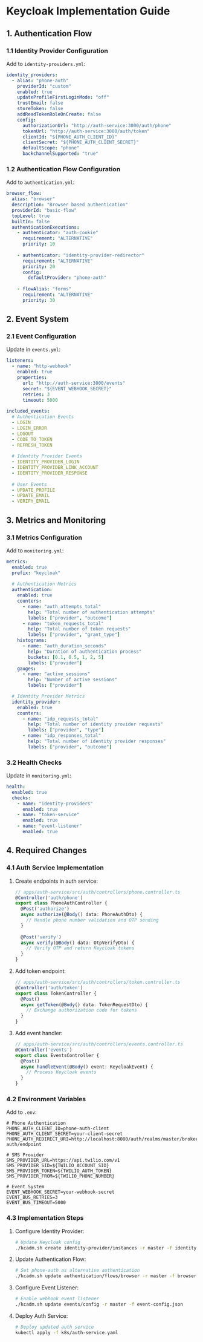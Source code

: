 # Keycloak Implementation Guide

## 1. Authentication Flow

### 1.1 Identity Provider Configuration
Add to `identity-providers.yml`:
```yaml
identity_providers:
  - alias: "phone-auth"
    providerId: "custom"
    enabled: true
    updateProfileFirstLoginMode: "off"
    trustEmail: false
    storeToken: false
    addReadTokenRoleOnCreate: false
    config:
      authorizationUrl: "http://auth-service:3000/auth/phone"
      tokenUrl: "http://auth-service:3000/auth/token"
      clientId: "${PHONE_AUTH_CLIENT_ID}"
      clientSecret: "${PHONE_AUTH_CLIENT_SECRET}"
      defaultScope: "phone"
      backchannelSupported: "true"
```

### 1.2 Authentication Flow Configuration
Add to `authentication.yml`:
```yaml
browser_flow:
  alias: "browser"
  description: "Browser based authentication"
  providerId: "basic-flow"
  topLevel: true
  builtIn: false
  authenticationExecutions:
    - authenticator: "auth-cookie"
      requirement: "ALTERNATIVE"
      priority: 10
      
    - authenticator: "identity-provider-redirector"
      requirement: "ALTERNATIVE"
      priority: 20
      config:
        defaultProvider: "phone-auth"
      
    - flowAlias: "forms"
      requirement: "ALTERNATIVE"
      priority: 30
```

## 2. Event System

### 2.1 Event Configuration
Update in `events.yml`:
```yaml
listeners:
  - name: "http-webhook"
    enabled: true
    properties:
      url: "http://auth-service:3000/events"
      secret: "${EVENT_WEBHOOK_SECRET}"
      retries: 3
      timeout: 5000
      
included_events:
  # Authentication Events
  - LOGIN
  - LOGIN_ERROR
  - LOGOUT
  - CODE_TO_TOKEN
  - REFRESH_TOKEN
  
  # Identity Provider Events
  - IDENTITY_PROVIDER_LOGIN
  - IDENTITY_PROVIDER_LINK_ACCOUNT
  - IDENTITY_PROVIDER_RESPONSE
  
  # User Events
  - UPDATE_PROFILE
  - UPDATE_EMAIL
  - VERIFY_EMAIL
```

## 3. Metrics and Monitoring

### 3.1 Metrics Configuration
Add to `monitoring.yml`:
```yaml
metrics:
  enabled: true
  prefix: "keycloak"
  
  # Authentication Metrics
  authentication:
    enabled: true
    counters:
      - name: "auth_attempts_total"
        help: "Total number of authentication attempts"
        labels: ["provider", "outcome"]
      - name: "token_requests_total"
        help: "Total number of token requests"
        labels: ["provider", "grant_type"]
    histograms:
      - name: "auth_duration_seconds"
        help: "Duration of authentication process"
        buckets: [0.1, 0.5, 1, 2, 5]
        labels: ["provider"]
    gauges:
      - name: "active_sessions"
        help: "Number of active sessions"
        labels: ["provider"]

  # Identity Provider Metrics
  identity_provider:
    enabled: true
    counters:
      - name: "idp_requests_total"
        help: "Total number of identity provider requests"
        labels: ["provider", "type"]
      - name: "idp_responses_total"
        help: "Total number of identity provider responses"
        labels: ["provider", "outcome"]
```

### 3.2 Health Checks
Update in `monitoring.yml`:
```yaml
health:
  enabled: true
  checks:
    - name: "identity-providers"
      enabled: true
    - name: "token-service"
      enabled: true
    - name: "event-listener"
      enabled: true
```

## 4. Required Changes

### 4.1 Auth Service Implementation
1. Create endpoints in auth service:
   ```typescript
   // apps/auth-service/src/auth/controllers/phone.controller.ts
   @Controller('auth/phone')
   export class PhoneAuthController {
     @Post('authorize')
     async authorize(@Body() data: PhoneAuthDto) {
       // Handle phone number validation and OTP sending
     }
     
     @Post('verify')
     async verify(@Body() data: OtpVerifyDto) {
       // Verify OTP and return Keycloak tokens
     }
   }
   ```

2. Add token endpoint:
   ```typescript
   // apps/auth-service/src/auth/controllers/token.controller.ts
   @Controller('auth/token')
   export class TokenController {
     @Post()
     async getToken(@Body() data: TokenRequestDto) {
       // Exchange authorization code for tokens
     }
   }
   ```

3. Add event handler:
   ```typescript
   // apps/auth-service/src/auth/controllers/events.controller.ts
   @Controller('events')
   export class EventsController {
     @Post()
     async handleEvent(@Body() event: KeycloakEvent) {
       // Process Keycloak events
     }
   }
   ```

### 4.2 Environment Variables
Add to `.env`:
```env
# Phone Authentication
PHONE_AUTH_CLIENT_ID=phone-auth-client
PHONE_AUTH_CLIENT_SECRET=your-client-secret
PHONE_AUTH_REDIRECT_URI=http://localhost:8080/auth/realms/master/broker/phone-auth/endpoint

# SMS Provider
SMS_PROVIDER_URL=https://api.twilio.com/v1
SMS_PROVIDER_SID=${TWILIO_ACCOUNT_SID}
SMS_PROVIDER_TOKEN=${TWILIO_AUTH_TOKEN}
SMS_PROVIDER_FROM=${TWILIO_PHONE_NUMBER}

# Event System
EVENT_WEBHOOK_SECRET=your-webhook-secret
EVENT_BUS_RETRIES=3
EVENT_BUS_TIMEOUT=5000
```

### 4.3 Implementation Steps
1. Configure Identity Provider:
   ```bash
   # Update Keycloak config
   ./kcadm.sh create identity-provider/instances -r master -f identity-provider-config.json
   ```

2. Update Authentication Flow:
   ```bash
   # Set phone-auth as alternative authentication
   ./kcadm.sh update authentication/flows/browser -r master -f browser-flow.json
   ```

3. Configure Event Listener:
   ```bash
   # Enable webhook event listener
   ./kcadm.sh update events/config -r master -f event-config.json
   ```

4. Deploy Auth Service:
   ```bash
   # Deploy updated auth service
   kubectl apply -f k8s/auth-service.yaml
   ```
